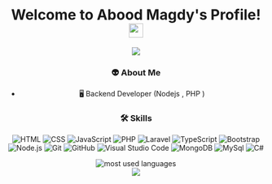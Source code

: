 <h1 align="center">Welcome to Abood Magdy's Profile! <img src="https://media.giphy.com/media/hvRJCLFzcasrR4ia7z/giphy.gif" width="28"></h1>

<p align="center">
  <a href="https://github.com/DenverCoder1/readme-typing-svg">
    <img src="https://readme-typing-svg.herokuapp.com/?lines=BackEnd%20Developer;Always%20Learn%20New%20Things&font=Fira%20Code&center=true&width=440&height=45&color=blue&vCenter=true&size=22">
  </a>
</p>

<div align="center">
  
  ### 👽 About Me
  - 🖥️ Backend  Developer (Nodejs , PHP )
  
  ### 🛠️ Skills
  ![HTML](https://img.shields.io/badge/-HTML-05122A?style=flat&logo=HTML5)
  ![CSS](https://img.shields.io/badge/-CSS-05122A?style=flat&logo=CSS3&logoColor=1572B6)
  ![JavaScript](https://img.shields.io/badge/-JavaScript-05122A?style=flat&logo=javascript)
  ![PHP](https://img.shields.io/badge/-PHP-05122A?style=flat&logo=php)
  ![Laravel](https://img.shields.io/badge/-Laravel-05122A?style=flat&logo=laravel)
  ![TypeScript](https://img.shields.io/badge/-TypeScript-05122A?style=flat&logo=typescript)
  ![Bootstrap](https://img.shields.io/badge/-Bootstrap-05122A?style=flat&logo=bootstrap&logoColor=563D7C)
  ![Node.js](https://img.shields.io/badge/-Node.js-05122A?style=flat&logo=node.js&logoColor=339933)
  ![Git](https://img.shields.io/badge/-Git-05122A?style=flat&logo=git)
  ![GitHub](https://img.shields.io/badge/-GitHub-05122A?style=flat&logo=github)
  ![Visual Studio Code](https://img.shields.io/badge/-Visual%20Studio%20Code-05122A?style=flat&logo=visual-studio-code&logoColor=007ACC)
  ![MongoDB](https://img.shields.io/badge/-MongoDB-05122A?style=flat&logo=MongoDB)
  ![MySql](https://img.shields.io/badge/-MySQL-05122A?style=flat&logo=MySql)
  ![C#](https://img.shields.io/badge/-cSharp-05122A?style=flat&logo=cSharp)
  
</div>

<div align="center">
  <img src="https://github-readme-stats.vercel.app/api/top-langs?username=aboodmagdy1&show_icons=true&locale=en&layout=compact&theme=radical" alt="most used languages" />
</div>

<div align="center">
  <a href="https://komarev.com/ghpvc/?username=aboodmagdy1&style=for-the-badge">
    <img src="https://komarev.com/ghpvc/?username=aboodmagdy1&style=for-the-badge">
  </a>
</div>
